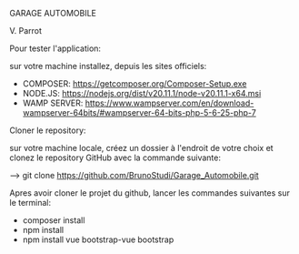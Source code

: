 GARAGE AUTOMOBILE

V. Parrot

Pour tester l'application:

sur votre machine installez, depuis les sites officiels: 
- COMPOSER:
  https://getcomposer.org/Composer-Setup.exe
- NODE.JS:
  https://nodejs.org/dist/v20.11.1/node-v20.11.1-x64.msi
- WAMP SERVER:
  https://www.wampserver.com/en/download-wampserver-64bits/#wampserver-64-bits-php-5-6-25-php-7
  

Cloner le repository:

sur votre machine locale, créez un dossier à l'endroit de votre choix et clonez le repository GitHub avec la commande suivante:

--> git clone https://github.com/BrunoStudi/Garage_Automobile.git

Apres avoir cloner le projet du github, lancer les commandes suivantes sur le terminal:

-	composer install
-	npm install
-	npm install vue bootstrap-vue bootstrap


